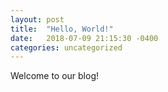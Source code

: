 ```yaml
---
layout: post
title:  "Hello, World!"
date:   2018-07-09 21:15:30 -0400
categories: uncategorized
---
```

Welcome to our blog!
